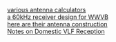 [various antenna calculators](http://zerobeat.net/G4FGQ/page3.html)   
[a 60kHz receiver design for WWVB](http://eng.umb.edu/~eclipsemob/index.php/homepage/build/126-receiver-instructions-2)  
[here are their antenna construction](http://eng.umb.edu/~eclipsemob/index.php/homepage/build/117-eclipsemob-antenna-instructions)  
[Notes on Domestic VLF Reception](http://abelian.org/vlfrx/)
